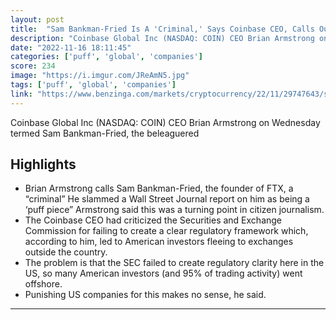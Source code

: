 ```yaml
---
layout: post
title:  "Sam Bankman-Fried Is A 'Criminal,' Says Coinbase CEO, Calls Out Mainstream Media For 'Puff Pieces' - Coinbase Global (NASDAQ:COIN)"
description: "Coinbase Global Inc (NASDAQ: COIN) CEO Brian Armstrong on Wednesday termed Sam Bankman-Fried, the beleaguered"
date: "2022-11-16 18:11:45"
categories: ['puff', 'global', 'companies']
score: 234
image: "https://i.imgur.com/JReAmN5.jpg"
tags: ['puff', 'global', 'companies']
link: "https://www.benzinga.com/markets/cryptocurrency/22/11/29747643/sam-bankman-fried-is-a-criminal-says-coinbase-ceo-calls-out-mainstream-media-for-puff-piec"
---
```


Coinbase Global Inc (NASDAQ: COIN) CEO Brian Armstrong on Wednesday termed Sam Bankman-Fried, the beleaguered

## Highlights

- Brian Armstrong calls Sam Bankman-Fried, the founder of FTX, a “criminal” He slammed a Wall Street Journal report on him as being a ‘puff piece” Armstrong said this was a turning point in citizen journalism.
- The Coinbase CEO had criticized the Securities and Exchange Commission for failing to create a clear regulatory framework which, according to him, led to American investors fleeing to exchanges outside the country.
- The problem is that the SEC failed to create regulatory clarity here in the US, so many American investors (and 95% of trading activity) went offshore.
- Punishing US companies for this makes no sense, he said.

---
